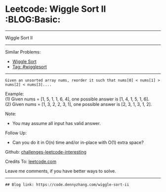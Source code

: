 
# Leetcode: Wiggle Sort II     :BLOG:Basic:

---

Wiggle Sort II  

---

Similar Problems:  

-   [Wiggle Sort](https://code.dennyzhang.com/wiggle-sort)
-   [Tag: #wigglesort](https://code.dennyzhang.com/tag/wigglesort)

---

    Given an unsorted array nums, reorder it such that nums[0] < nums[1] > nums[2] < nums[3]....

Example:  
(1) Given nums = [1, 5, 1, 1, 6, 4], one possible answer is [1, 4, 1, 5, 1, 6].  
(2) Given nums = [1, 3, 2, 2, 3, 1], one possible answer is [2, 3, 1, 3, 1, 2].  

Note:  

-   You may assume all input has valid answer.

Follow Up:  

-   Can you do it in O(n) time and/or in-place with O(1) extra space?

Github: [challenges-leetcode-interesting](https://github.com/DennyZhang/challenges-leetcode-interesting/tree/master/problems/wiggle-sort-ii)  

Credits To: [leetcode.com](https://leetcode.com/problems/wiggle-sort-ii/description/)  

Leave me comments, if you have better ways to solve.  

---

    ## Blog link: https://code.dennyzhang.com/wiggle-sort-ii

